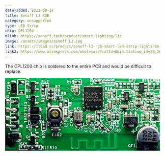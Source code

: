 ```yaml
---
date_added: 2022-08-17
title: Sonoff L3 RGB 
category: unsupported
type: LED Strip
chip: OPL1200
mlink: https://sonoff.tech/product/smart-lighting/l3/
image: /assets/images/sonoff_L3.jpg
link: https://itead.cc/product/sonoff-l3-rgb-smart-led-strip-lights-5m-16-4ft/
link2: https://www.aliexpress.com/wholesale?catId=0&initiative_id=SB_20220817025228&origin=y&SearchText=sonoff+l3
---
```


The OPL1200 chip is soldered to the entire PCB and would be difficult to replace.

![Sonoff L3 PCB](/assets/images/sonoff_L3_pcb.jpg)

